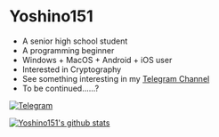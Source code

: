 # Yoshino151

- A senior high school student
- A programming beginner
- Windows  + MacOS + Android + iOS user
- Interested in Cryptography
- See something interesting in my [Telegram Channel](http://t.me/toresen)
- To be continued......?

[![Telegram](https://img.shields.io/badge/-t.me/@yoshino151-3db6f1?style=flat-square&logo=Telegram&logoColor=2ca5e0)](https://t.me/yoshino151)

[![Yoshino151's github stats](https://github-readme-stats.vercel.app/api?username=yoshino151&count_private=true)](https://github.com/anuraghazra/github-readme-stats)

<!--[![Top Langs](https://github-readme-stats.vercel.app/api/top-langs/?username=yoshino151&layout=compact)](https://github.com/anuraghazra/github-readme-stats)--!>

